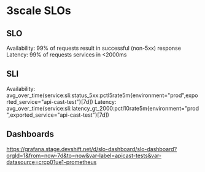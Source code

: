 # 3scale SLOs

## SLO

Availability:  99% of requests result in successful (non-5xx) response 
Latency:  99% of requests services in <2000ms 

## SLI

Availability: avg_over_time(service:sli:status_5xx:pctl5rate5m{environment="prod",exported_service="api-cast-test"}[7d]) 
Latency:  avg_over_time(service:sli:latency_gt_2000:pctl10rate5m{environment="prod",exported_service="api-cast-test"}[7d])

## Dashboards

https://grafana.stage.devshift.net/d/slo-dashboard/slo-dashboard?orgId=1&from=now-7d&to=now&var-label=apicast-tests&var-datasource=crcp01ue1-prometheus
